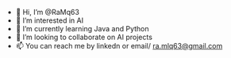 - 👋 Hi, I’m @RaMq63
- 👀 I’m interested in AI
- 🌱 I’m currently learning Java and Python
- 💞️ I’m looking to collaborate on AI projects
- 📫 You can reach me by linkedn or email/ ra.mlq63@gmail.com

<!---
RaMq63/RaMq63 is a ✨ special ✨ repository because its `README.md` (this file) appears on your GitHub profile.
You can click the Preview link to take a look at your changes.
--->
